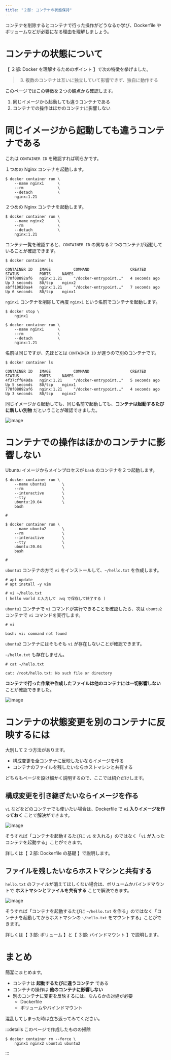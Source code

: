 ```yaml
---
title: "２部: コンテナの状態保持"
---
```


コンテナを削除するとコンテナで行った操作がどうなるか学び、Dockerfile やボリュームなどが必要になる理由を理解しましょう。

# コンテナの状態について
【 ２部: Docker を理解するためのポイント 】で次の特徴を挙げました。

> 3. 複数のコンテナは互いに独立していて影響できず、独自に動作する

このページではこの特徴を２つの観点から確認します。

1. 同じイメージから起動しても違うコンテナである
1. コンテナでの操作はほかのコンテナに影響しない

# 同じイメージから起動しても違うコンテナである
これは `CONTAINER ID` を確認すれば明らかです。

１つめの Nginx コンテナを起動します。

```:Host Machine
$ docker container run \
    --name nginx1      \
    --rm               \
    --detach           \
    nginx:1.21
```

２つめの Nginx コンテナを起動します。

```:Host Machine
$ docker container run \
    --name nginx2      \
    --rm               \
    --detach           \
    nginx:1.21
```

コンテナ一覧を確認すると、`CONTAINER ID` の異なる２つのコンテナが起動していることが確認できます。

```:Host Machine
$ docker container ls

CONTAINER ID   IMAGE          COMMAND                  CREATED         STATUS         PORTS     NAMES
770f08892af6   nginx:1.21     "/docker-entrypoint.…"   4 seconds ago   Up 3 seconds   80/tcp    nginx2
abff10020aa4   nginx:1.21     "/docker-entrypoint.…"   7 seconds ago   Up 6 seconds   80/tcp    nginx1
```

`nginx1` コンテナを削除して再度 `nginx1` という名前でコンテナを起動します。

```:Host Machine
$ docker stop \
    nginx1
    
$ docker container run \
    --name nginx1      \
    --rm               \
    --detach           \
    nginx:1.21
```

名前は同じですが、先ほどとは `CONTAINER ID` が違うので別のコンテナです。

```:Host Machine
$ docker container ls

CONTAINER ID   IMAGE          COMMAND                  CREATED         STATUS         PORTS     NAMES
4f37cff849da   nginx:1.21     "/docker-entrypoint.…"   5 seconds ago   Up 5 seconds   80/tcp    nginx1
770f08892af6   nginx:1.21     "/docker-entrypoint.…"   4 seconds ago   Up 3 seconds   80/tcp    nginx2
```

同じイメージから起動しても、同じ名前で起動しても、**コンテナは起動するたびに新しい別物** だということが確認できました。

![image](/images/structure/structure.038.jpeg)

# コンテナでの操作はほかのコンテナに影響しない
Ubuntu イメージからメインプロセスが `bash` のコンテナを２つ起動します。

```:Host Machine
$ docker container run \
    --name ubuntu1       \
    --rm                 \
    --interactive        \
    --tty                \
    ubuntu:20.04         \
    bash

#
```

```:Host Machine
$ docker container run \
    --name ubuntu2       \
    --rm                 \
    --interactive        \
    --tty                \
    ubuntu:20.04         \
    bash

#
```

`ubuntu1` コンテナの方で `vi` をインストールして、`~/hello.txt` を作成します。

```:Container ( ubuntu1 )
# apt update
# apt install -y vim

# vi ~/hello.txt
( hello world と入力して :wq で保存して終了する )
```

`ubuntu1` コンテナで `vi` コマンドが実行できることを確認したら、次は `ubuntu2` コンテナで `vi` コマンドを実行します。

```:Container ( ubuntu2 )
# vi

bash: vi: command not found
```

`ubuntu2` コンテナにはそもそも `vi` が存在しないことが確認できます。

`~/hello.txt` も存在しません。

```:Container ( ubuntu2 )
# cat ~/hello.txt

cat: /root/hello.txt: No such file or directory
```

**コンテナで行った作業や作成したファイルは他のコンテナには一切影響しない** ことが確認できました。

![image](/images/structure/structure.039.jpeg)

# コンテナの状態変更を別のコンテナに反映するには
大別して 2 つ方法があります。

- 構成変更を全コンテナに反映したいならイメージを作る
- コンテナのファイルを残したいならホストマシンと共有する

どちらもページを設け細かく説明するので、ここでは紹介だけします。

## 構成変更を引き継ぎたいならイメージを作る
`vi` などをどのコンテナでも使いたい場合は、Dockerfile で **`vi` 入りイメージを作っておく** ことで解決ができます。

![image](/images/structure/structure.040.jpeg)

そうすれば「コンテナを起動するたびに `vi` を入れる」のではなく「`vi` が入ったコンテナを起動する」ことができます。

詳しくは【 ２部: Dockerfile の基礎 】で説明します。

## ファイルを残したいならホストマシンと共有する
`hello.txt` のファイルが消えてほしくない場合は、ボリュームかバインドマウントで **ホストマシンとファイルを共有する** ことで解決できます。

![image](/images/structure/structure.041.jpeg)

そうすれば「コンテナを起動するたびに `~/hello.txt` を作る」のではなく「コンテナを起動してからホストマシンの `~/hello.txt` をマウントする」ことができます。

詳しくは【 ３部: ボリューム 】と【 ３部: バインドマウント 】で説明します。

# まとめ
簡潔にまとめます。

- コンテナは **起動するたびに違うコンテナ** である
- コンテナの操作は **他のコンテナに影響しない**
- 別のコンテナに変更を反映するには、なんらかの対処が必要
  - Dockerfile
  - ボリュームやバインドマウント

混乱してしまった時は立ち返ってみてください。

:::details このページで作成したものの掃除
```:Host Machine
$ docker container rm --force \
    nginx1 nginx2 ubuntu1 ubuntu2
```
:::
